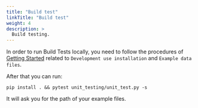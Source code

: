 ```yaml
---
title: "Build test"
linkTitle: "Build test"
weight: 4
description: >
  Build testing.
---
```


In order to run Build Tests locally, you need to follow the procedures of [Getting Started](https://british-oceanographic-data-centre.github.io/COAsT/docs/getting-started/) related to `Development use installation` and `Example data files`.

After that you can run:

```shell
pip install . && pytest unit_testing/unit_test.py -s
```

It will ask you for the path of your example files.

